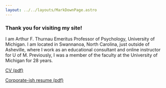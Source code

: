 ```yaml
---
layout: ../../layouts/MarkDownPage.astro
---
```


### Thank you for visiting my site!

<p>I am Arthur F. Thurnau Emeritus Professor of Psychology, University of Michigan. I am located in Swannanoa, North Carolina, just outside of Asheville, where I work as an educational consultant and online instructor for U of M. Previously, I was a member of the faculty at the University of Michigan for 28 years.</p>

[CV (pdf)](https://www.dropbox.com/scl/fi/6nzrkczjxmh4i09m55frv/Gehring_CV_Latest.pdf?rlkey=7myujrsjt0ai4n2c2i3jzbine&dl=0)

[Corporate-ish resume (pdf)](https://www.dropbox.com/scl/fi/6nzrkczjxmh4i09m55frv/Gehring_CV_Latest.pdf?rlkey=7myujrsjt0ai4n2c2i3jzbine&dl=0)


    